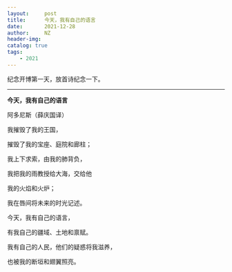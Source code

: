 ```yaml
---
layout:     post
title:      今天，我有自己的语言
date:       2021-12-28
author:     NZ
header-img: 
catalog: true
tags:
    - 2021
---
```


纪念开博第一天，放首诗纪念一下。

---

**今天，我有自己的语言**

阿多尼斯（薛庆国译）

我摧毁了我的王国，

摧毁了我的宝座、庭院和廊柱；

我上下求索，由我的肺背负，

我把我的雨教授给大海，交给他

我的火焰和火炉；

我在唇间将未来的时光记述。

今天，我有自己的语言，

有我自己的疆域、土地和禀赋。

我有自己的人民，他们的疑惑将我滋养，

也被我的断垣和翅翼照亮。
